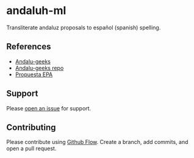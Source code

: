 # andaluh-ml
Transliterate andaluz proposals to español (spanish) spelling.

## References
- [Andalu-geeks](https://andaluh.es/)
- [Andalu-geeks repo](https://github.com/andalugeeks/)
- [Propuesta EPA](https://andaluhepa.files.wordpress.com/2019/10/propuesta-de-ortografc3ada-andaluza-epa-actualizada-2019-docx.pdf)

## Support

Please [open an issue](https://github.com/andalugeeks/andaluh-wiki/issues/new) for support.

## Contributing

Please contribute using [Github Flow](https://guides.github.com/introduction/flow/). Create a branch, add commits, and open a pull request.
